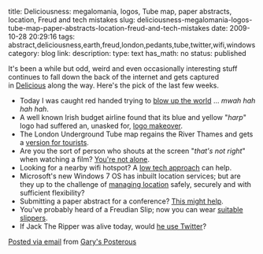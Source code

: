 title: Deliciousness: megalomania, logos, Tube map, paper abstracts, location, Freud and tech mistakes 
slug: deliciousness-megalomania-logos-tube-map-paper-abstracts-location-freud-and-tech-mistakes
date: 2009-10-28 20:29:16
tags: abstract,deliciousness,earth,freud,london,pedants,tube,twitter,wifi,windows
category: blog
link: 
description: 
type: text
has_math: no
status: published

It's been a while but odd, weird and even occasionally interesting stuff continues to fall down the back of the internet and gets captured in [Delicious](https://www.delicious.com/vicchi "https://www.delicious.com/vicchi") along the way. Here's the pick of the last few weeks.

* Today I was caught red handed trying to [blow up the world](https://img12.yfrog.com/i/89gpd.jpg/ "https://img12.yfrog.com/i/89gpd.jpg/") ... *mwah hah hah hah*.
* A well known Irish budget airline found that its blue and yellow "*harp*" logo had suffered an, unasked for, [logo makeover](https://www.b3tards.com/u/976e0482d5f7b8a53847/nothing-for-nothing.jpg "https://www.b3tards.com/u/976e0482d5f7b8a53847/nothing-for-nothing.jpg").
* The London Underground Tube map regains the River Thames and gets a [version for tourists](https://i538.photobucket.com/albums/ff347/neris_k/LUmapcopy.jpg "https://i538.photobucket.com/albums/ff347/neris_k/LUmapcopy.jpg").
* Are you the sort of person who shouts at the screen "*that's not right*" when watching a film? [You're not alone](https://www.telegraph.co.uk/culture/film/film-news/6274053/The-20-worst-science-and-technology-errors-in-films.html "https://www.telegraph.co.uk/culture/film/film-news/6274053/The-20-worst-science-and-technology-errors-in-films.html").
* Looking for a nearby wifi hotspot? A [low tech approach](https://pics.blameitonthevoices.com/102009/small_wi-fi%20dowsing%20rod.jpg "https://pics.blameitonthevoices.com/102009/small_wi-fi%20dowsing%20rod.jpg") can help.
* Microsoft's new Windows 7 OS has inbuilt location services; but are they up to the challenge of [managing location](https://www.webmonkey.com/blog/Windows_7_Will_Let_Microsoft_Track_Your_Every_Move "https://www.webmonkey.com/blog/Windows_7_Will_Let_Microsoft_Track_Your_Every_Move") safely, securely and with sufficient flexibility?
* Submitting a paper abstract for a conference? [This might help](https://frazzleddad.blogspot.com/2009/10/writing-good-session-abstract.html "https://frazzleddad.blogspot.com/2009/10/writing-good-session-abstract.html").
* You've probably heard of a Freudian Slip; now you can wear [suitable slippers](https://pics.blameitonthevoices.com/102009/freudian_slippers.jpg "https://pics.blameitonthevoices.com/102009/freudian_slippers.jpg").
* If Jack The Ripper was alive today, would [he use Twitter](https://www2.b3ta.com/host/creative/17746/1255332680/twitter.jpg "https://www2.b3ta.com/host/creative/17746/1255332680/twitter.jpg")?


[Posted via email](https://posterous.com "https://posterous.com") from [Gary's Posterous](https://vicchi.posterous.com/deliciousness-megalomania-logos-tube-map-pape "https://vicchi.posterous.com/deliciousness-megalomania-logos-tube-map-pape")



